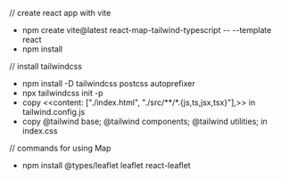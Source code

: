 // create react app with vite
- npm create vite@latest react-map-tailwind-typescript -- --template react
- npm install

// install tailwindcss
- npm install -D tailwindcss postcss autoprefixer
- npx tailwindcss init -p
- copy <<content: ["./index.html", "./src/**/*.{js,ts,jsx,tsx}"],>> in tailwind.config.js
- copy @tailwind base; @tailwind components; @tailwind utilities; in index.css

// commands for using Map
- npm install @types/leaflet leaflet react-leaflet


